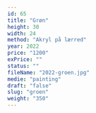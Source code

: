 ```yaml
---
id: 65
title: "Grøn"
height: 30
width: 24
method: "Akryl på lærred"
year: 2022
price: "1200"
exPrice: ""
status: ""
fileName: "2022-groen.jpg"
medie: "painting"
draft: "false"
slug: "groen"
weight: "350"
---
```

